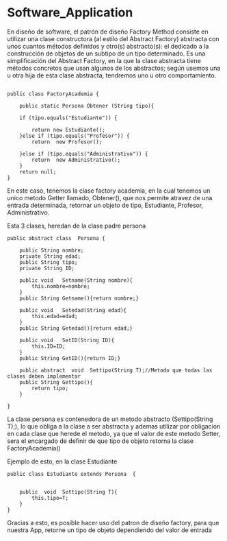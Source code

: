 # Software_Application #



En diseño de software, el patrón de diseño Factory Method consiste en utilizar una clase constructora (al estilo del Abstract Factory) abstracta con unos cuantos métodos definidos y otro(s) abstracto(s): el dedicado a la construcción de objetos de un subtipo de un tipo determinado. Es una simplificación del Abstract Factory, en la que la clase abstracta tiene métodos concretos que usan algunos de los abstractos; según usemos una u otra hija de esta clase abstracta, tendremos uno u otro comportamiento.


```

public class FactoryAcademia {

    public static Persona Obtener (String tipo){

    if (tipo.equals("Estudiante")) {

        return new Estudiante();
    }else if (tipo.equals("Profesor")) {
        return  new Profesor();

    }else if (tipo.equals("Administrativo")) {
        return  new Administrativo();
    }
    return null;
}

``` 

En este caso, tenemos la clase factory academia, en la cual tenemos un unico metodo Getter llamado, Obtener(), que nos permite atravez de una entrada determinada, retornar un objeto de tipo, Estudiante, Profesor, Administrativo.

Esta 3 clases, heredan de la clase padre persona 
``` 
public abstract class  Persona {

    public String nombre;
    private String edad;
    public String tipo;
    private String ID;

    public void   Setname(String nombre){
        this.nombre=nombre;
    }
    public String Getname(){return nombre;}

    public void   Setedad(String edad){
        this.edad=edad;
    }
    public String Getedad(){return edad;}

    public void   SetID(String ID){
        this.ID=ID;
    }
    public String GetID(){return ID;}

    public abstract  void  Settipo(String T);//Metodo que todas las clases deben implementar
    public String Gettipo(){
        return tipo;
    }

}
``` 


La clase persona es contenedora de un metodo abstracto (Settipo(String T);), lo que obliga a la clase a ser abstracta y ademas  utilizar por obligacion en cada clase que herede el metodo, ya que el valor de este metodo Setter, sera el encargado de definir de que tipo de objeto retorna la clase FactoryAcademia()

Ejemplo de esto, en la clase Estudiante
``` 
public class Estudiante extends Persona  {


    public  void  Settipo(String T){
        this.tipo=T;
    }
}

``` 

Gracias a esto, es posible hacer uso del patron de diseño factory, para que nuestra App, retorne un tipo de objeto  dependiendo del valor de entrada
